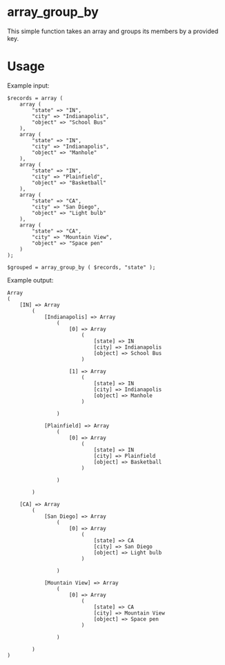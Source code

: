 # array_group_by

This simple function takes an array and groups its members by a provided key.

# Usage

Example input:

    $records = array (
        array (
            "state" => "IN",
            "city" => "Indianapolis",
            "object" => "School Bus"
        ),
        array (
            "state" => "IN",
            "city" => "Indianapolis",
            "object" => "Manhole"
        ),
        array (
            "state" => "IN",
            "city" => "Plainfield",
            "object" => "Basketball"
        ),
        array (
            "state" => "CA",
            "city" => "San Diego",
            "object" => "Light bulb"
        ),
        array (
            "state" => "CA",
            "city" => "Mountain View",
            "object" => "Space pen"
        )
    );
    
    $grouped = array_group_by ( $records, "state" );

Example output:

    Array
    (
        [IN] => Array
            (
                [Indianapolis] => Array
                    (
                        [0] => Array
                            (
                                [state] => IN
                                [city] => Indianapolis
                                [object] => School Bus
                            )

                        [1] => Array
                            (
                                [state] => IN
                                [city] => Indianapolis
                                [object] => Manhole
                            )

                    )

                [Plainfield] => Array
                    (
                        [0] => Array
                            (
                                [state] => IN
                                [city] => Plainfield
                                [object] => Basketball
                            )

                    )

            )

        [CA] => Array
            (
                [San Diego] => Array
                    (
                        [0] => Array
                            (
                                [state] => CA
                                [city] => San Diego
                                [object] => Light bulb
                            )

                    )

                [Mountain View] => Array
                    (
                        [0] => Array
                            (
                                [state] => CA
                                [city] => Mountain View
                                [object] => Space pen
                            )

                    )

            )
    )
